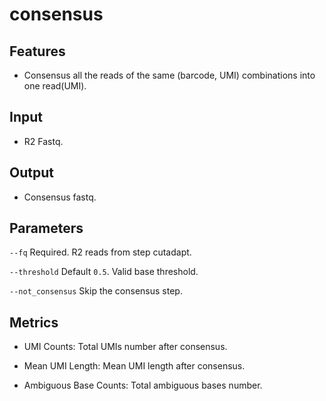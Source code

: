 # consensus

## Features
- Consensus all the reads of the same (barcode, UMI) combinations into one read(UMI).

## Input
- R2 Fastq.

## Output
- Consensus fastq.

## Parameters

`--fq` Required. R2 reads from step cutadapt.

`--threshold` Default `0.5`. Valid base threshold.

`--not_consensus` Skip the consensus step.

## Metrics

- UMI Counts: Total UMIs number after consensus.

- Mean UMI Length: Mean UMI length after consensus.

- Ambiguous Base Counts: Total ambiguous bases number.
